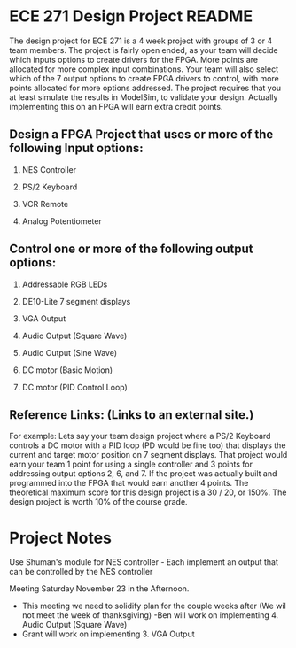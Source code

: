 # ECE 271 Design Project README

The design project for ECE 271 is a 4 week project with groups of 3 or 4 team members.  The project is fairly open ended, as your team will decide which inputs options to create drivers for the FPGA. More points are allocated for more complex input combinations.  Your team will also select which of the 7 output options to create FPGA drivers to control, with more points allocated for more options addressed.  The project requires that you at least simulate the results in ModelSim, to validate your design.  Actually implementing this on an FPGA will earn extra credit points.


## Design a FPGA Project that uses or more of the following Input options:

1.  NES Controller

2.  PS/2 Keyboard

3.  VCR Remote

4. Analog Potentiometer


## Control one or more of the following output options:

1.  Addressable RGB LEDs 

2.  DE10-Lite 7 segment displays

3.  VGA Output

4.  Audio Output (Square Wave)

5.  Audio Output (Sine Wave)

6.  DC motor (Basic Motion) 

7.  DC motor (PID Control Loop)




## Reference Links: (Links to an external site.)

 

For example:  Lets say your team design project where a PS/2 Keyboard controls a DC motor with a PID loop (PD would be fine too) that displays the current and target motor position on 7 segment displays. That project would earn your team 1 point for using a single controller and 3 points for addressing output options 2, 6, and 7.  If the project was actually built and programmed into the FPGA that would earn another 4 points.  The theoretical maximum score for this design project is a 30 / 20, or 150%.  The design project is worth 10% of the course grade.  


# Project Notes 

Use Shuman's module for NES controller - Each implement an output that can be controlled by the NES controller 

Meeting Saturday November 23 in the Afternoon.
- This meeting we need to solidify plan for the couple weeks after (We wil not meet the week of thanksgiving)
-Ben will work on implementing 4. Audio Output (Square Wave)
- Grant will work on implementing 3. VGA Output
